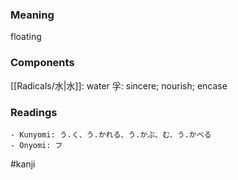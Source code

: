 ### Meaning

floating

### Components

[[Radicals/水|水]]: water 孚: sincere; nourish; encase

### Readings

```
- Kunyomi: う.く、う.かれる、う.かぶ、む、う.かべる
- Onyomi: フ
```

#kanji